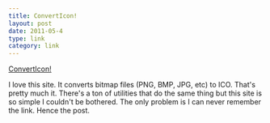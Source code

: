 ```yaml
---
title: ConvertIcon!
layout: post
date: 2011-05-4
type: link
category: link
---
```


<a href="https://converticon.com/">ConvertIcon!</a>

I love this site. It converts bitmap files (PNG, BMP, JPG, etc) to ICO. That's pretty much it. There's a ton of utilities that do the same thing but this site is so simple I couldn't be bothered. The only problem is I can never remember the link. Hence the post.
